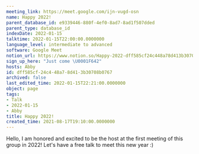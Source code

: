 ```yaml
---
meeting_link: https://meet.google.com/ijn-vugd-osn
name: Happy 2022!
parent_database_id: e9339446-880f-4ef0-8ad7-8ad1f507dded
parent_type: database_id
indexDate: 2022-01-15
talktime: 2022-01-15T22:00:00.0000000
language_level: intermediate to advanced
software: Google Meet
notion_url: https://www.notion.so/Happy-2022-dff585cf24c448a78d413b30708b0767
sign_up_here: "Just come \U0001F642"
hosts: Abby
id: dff585cf-24c4-48a7-8d41-3b30708b0767
archived: false
last_edited_time: 2022-01-15T22:21:00.0000000
object: page
tags:
- Talk
- 2022-01-15
- Abby
title: Happy 2022!
created_time: 2021-08-17T19:10:00.0000000
---
```


Hello, I am honored and excited to be the host at the first meeting of this group in 2022! Let's have a free talk to meet this new year :)





